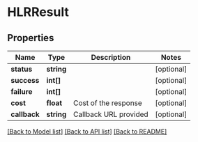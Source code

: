 # HLRResult

## Properties
Name | Type | Description | Notes
------------ | ------------- | ------------- | -------------
**status** | **string** |  | [optional] 
**success** | **int[]** |  | [optional] 
**failure** | **int[]** |  | [optional] 
**cost** | **float** | Cost of the response | [optional] 
**callback** | **string** | Callback URL provided | [optional] 

[[Back to Model list]](../README.md#documentation-for-models) [[Back to API list]](../README.md#documentation-for-api-endpoints) [[Back to README]](../README.md)



